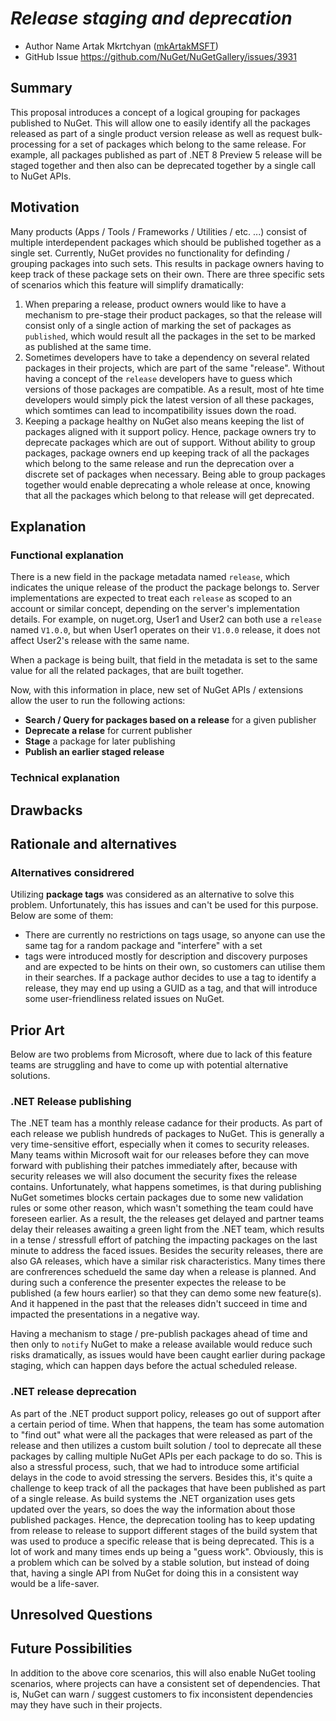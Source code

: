 # ***Release staging and deprecation***
<!-- Replace `Title` with an appropriate title for your design -->

- Author Name Artak Mkrtchyan ([mkArtakMSFT](https://github.com/mkArtakMSFT))
- GitHub Issue <https://github.com/NuGet/NuGetGallery/issues/3931>

## Summary

This proposal introduces a concept of a logical grouping for packages published to NuGet.
This will allow one to easily identify all the packages released as part of a single product version release as well as request bulk-processing for a set of packages which belong to the same release.
For example, all packages published as part of .NET 8 Preview 5 release will be staged together and then also can be deprecated together by a single call to NuGet APIs.

## Motivation 

<!-- Why are we doing this? What pain points does this solve? What is the expected outcome? -->
Many products (Apps / Tools / Frameworks / Utilities / etc. ...) consist of multiple interdependent packages which should be published together as a single set. Currently, NuGet provides no functionality for definding / grouping packages into such sets. This results in package owners having to keep track of these package sets on their own. There are three specific sets of scenarios which this feature will simplify dramatically:
1. When preparing a release, product owners would like to have a mechanism to pre-stage their product packages, so that the release will consist only of a single action of marking the set of packages as `published`, which would result all the packages in the set to be marked as published at the same time.
2. Sometimes developers have to take a dependency on several related packages in their projects, which are part of the same "release". Without having a concept of the `release` developers have to guess which versions of those packages are compatible. As a result, most of hte time developers would simply pick the latest version of all these packages, which somtimes can lead to incompatibility issues down the road.
3. Keeping a package healthy on NuGet also means keeping the list of packages aligned with it support policy. Hence, package owners try to deprecate packages which are out of support. Without ability to group packages, package owners end up keeping track of all the packages which belong to the same release and run the deprecation over a discrete set of packages when necessary. Being able to group packages together would enable deprecating a whole release at once, knowing that all the packages which belong to that release will get deprecated.

## Explanation

### Functional explanation

<!-- Explain the proposal as if it were already implemented and you're teaching it to another person. -->
<!-- Introduce new concepts, functional designs with real life examples, and low-fidelity mockups or  pseudocode to show how this proposal would look. -->
There is a new field in the package metadata named `release`, which indicates the unique release of the product the package belongs to.
Server implementations are expected to treat each `release` as scoped to an account or similar concept, depending on the server's implementation details.
For example, on nuget.org, User1 and User2 can both use a `release` named `V1.0.0`, but when User1 operates on their `V1.0.0` release, it does not affect User2's release with the same name.

When a package is being built, that field in the metadata is set to the same value for all the related packages, that are built together.

Now, with this information in place, new set of NuGet APIs / extensions allow the user to run the following actions:
- **Search / Query for packages based on a release** for a given publisher
- **Deprecate a relase** for current publisher
- **Stage** a package for later publishing
- **Publish an earlier staged release**

### Technical explanation

<!-- Explain the proposal in sufficient detail with implementation details, interaction models, and clarification of corner cases. -->

## Drawbacks

<!-- Why should we not do this? -->

## Rationale and alternatives

<!-- Why is this the best design compared to other designs? -->
<!-- What other designs have been considered and why weren't they chosen? -->
<!-- What is the impact of not doing this? -->

### Alternatives considrered
Utilizing **package tags** was considered as an alternative to solve this problem. Unfortunately, this has issues and can't be used for this purpose. Below are some of them:
- There are currently no restrictions on tags usage, so anyone can use the same tag for a random package and "interfere" with a set
- tags were introduced mostly for description and discovery purposes and are expected to be hints on their own, so customers can utilise them in their searches. If a package author decides to use a tag to identify a release, they may end up using a GUID as a tag, and that will introduce some user-friendliness related issues on NuGet.

## Prior Art

<!-- What prior art, both good and bad are related to this proposal? -->
<!-- Do other features exist in other ecosystems and what experience have their community had? -->
<!-- What lessons from other communities can we learn from? -->
<!-- Are there any resources that are relevant to this proposal? -->

Below are two problems from Microsoft, where due to lack of this feature teams are struggling and have to come up with potential alternative solutions.

### .NET Release publishing

The .NET team has a monthly release cadance for their products. As part of each release we publish hundreds of packages to NuGet.
This is generally a very time-sensitive effort, especially when it comes to security releases. Many teams within Microsoft wait for our releases before they can move forward with publishing their patches immediately after, because with security releases we will also document the security fixes the release contains. Unfortunately, what happens sometimes, is that during publishing NuGet sometimes blocks certain packages due to some new validation rules or some other reason, which wasn't something the team could have foreseen earlier. As a result, the the releases get delayed and partner teams delay their releases awaiting a green light from the .NET team, which results in a tense / stressfull effort of patching the impacting packages on the last minute to address the faced issues.
Besides the security releases, there are also GA releases, which have a similar risk characteristics. Many times there are confrerences schedueld the same day when a release is planned. And during such a conference the presenter expectes the release to be published (a few hours earlier) so that they can demo some new feature(s). And it happened in the past that the releases didn't succeed in time and impacted the presentations in a negative way.

Having a mechanism to stage / pre-publish packages ahead of time and then only to `notify` NuGet to make a release available would reduce such risks dramatically, as issues would have been caught earlier during package staging, which can happen days before the actual scheduled release.

### .NET release deprecation
As part of the .NET product support policy, releases go out of support after a certain period of time. When that happens, the team has some automation to "find out" what were all the packages that were released as part of the release and then utilizes a custom built solution / tool to deprecate all these packages by calling multiple NuGet APIs per each package to do so. This is also a stressful process, such, that we had to introduce some artificial delays in the code to avoid stressing the servers.
Besides this, it's quite a challenge to keep track of all the packages that have been published as part of a single release. As build systems the .NET organization uses gets updated over the years, so does the way the information about those published packages. Hence, the deprecation tooling has to keep updating from release to release to support different stages of the build system that was used to produce a specific release that is being deprecated. This is a lot of work and many times ends up being a "guess work".
Obviously, this is a problem which can be solved by a stable solution, but instead of doing that, having a single API from NuGet for doing this in a consistent way would be a life-saver.

## Unresolved Questions

<!-- What parts of the proposal do you expect to resolve before this gets accepted? -->
<!-- What parts of the proposal need to be resolved before the proposal is stabilized? -->
<!-- What related issues would you consider out of scope for this proposal but can be addressed in the future? -->

## Future Possibilities

<!-- What future possibilities can you think of that this proposal would help with? -->

In addition to the above core scenarios, this will also enable NuGet tooling scenarios, where projects can have a consistent set of dependencies. That is, NuGet can warn / suggest customers to fix inconsistent dependencies may they have such in their projects.